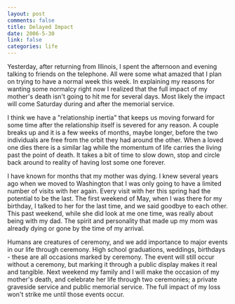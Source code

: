 ```yaml
--- 
layout: post
comments: false
title: Delayed Impact
date: 2006-5-30
link: false
categories: life
---
```

Yesterday, after returning from Illinois, I spent the afternoon and evening talking to friends on the telephone. All were some what amazed that I plan on trying to have a normal week this week. In explaining my reasons for wanting some normalcy right now I realized that the full impact of my mother's death isn't going to hit me for several days. Most likely the impact will come Saturday during and after the memorial service.

I think we have a "relationship inertia" that keeps us moving forward for some time after the relationship itself is severed for any reason. A couple breaks up and it is a few weeks of months, maybe longer, before the two individuals are free from the orbit they had around the other. When a loved one dies there is a similar lag while the momentum of life carries the living past the point of death. It takes a bit of time to slow down, stop and circle back around to reality of having lost some one forever.

I have known for months that my mother was dying. I knew several years ago when we moved to Washington that I was only going to have a limited number of visits with her again. Every visit with her this spring had the potential to be the last. The first weekend of May, when I was there for my birthday, I talked to her for the last time, and we said goodbye to each other. This past weekend, while she did look at me one time, was really about being with my dad. The spirit and personality that made up my mom was already dying or gone by the time of my arrival.

Humans are creatures of ceremony, and we add importance to major events in our life through ceremony. High school graduations, weddings, birthdays - these are all occasions marked by ceremony. The event will still occur without a ceremony, but marking it through a public display makes it real and tangible. Next weekend my family and I will make the occasion of my mother's death, and celebrate her life through two ceremonies; a private graveside service and  public memorial service. The full impact of my loss won't strike me until those events occur.
